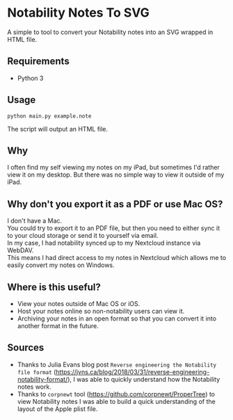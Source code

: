 # Notability Notes To SVG
A simple to tool to convert your Notability notes into an SVG wrapped in HTML file.

## Requirements
- Python 3

## Usage
```
python main.py example.note
```
The script will output an HTML file.

## Why
I often find my self viewing my notes on my iPad, but sometimes I'd rather view it on my desktop. But there was no simple way to view it outside of my iPad.

## Why don't you export it as a PDF or use Mac OS?
I don't have a Mac. \
You could try to export it to an PDF file, but then you need to either sync it to your cloud storage or send it to yourself via email. \
In my case, I had notability synced up to my Nextcloud instance via WebDAV. \
This means I had direct access to my notes in Nextcloud which allows me to easily convert my notes on Windows.

## Where is this useful?
- View your notes outside of Mac OS or iOS.
- Host your notes online so non-notability users can view it.
- Archiving your notes in an open format so that you can convert it into another format in the future.

## Sources
- Thanks to Julia Evans blog post `Reverse engineering the Notability file format` (https://jvns.ca/blog/2018/03/31/reverse-engineering-notability-format/), I was able to quickly understand how the Notability notes work.
- Thanks to `corpnewt` tool (https://github.com/corpnewt/ProperTree) to view Notability notes I was able to build a quick understanding of the layout of the Apple plist file.
